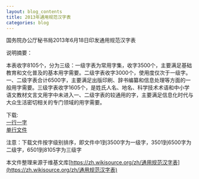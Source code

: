 ```yaml
---
layout: blog_contents
title: 2013年通用规范汉字表
categories: blog
---
```


国务院办公厅秘书局2013年6月18日印发通用规范汉字表

说明摘要：

本表收字8105个，分为三级：一级字表为常用字集，收字3500个，主要满足基础教育和文化普及的基本用字需要。二级字表收字3000个，使用度仅次于一级字。一、二级字表合计6500字，主要满足出版印刷、辞书编纂和信息处理等方面的一般用字需要。三级字表收字1605个，是姓氏人名、地名、科学技术术语和中小学语文教材文言文用字中未进入一、二级字表的较通用的字，主要满足信息化时代与大众生活密切相关的专门领域的用字需要。

下载:  
[一行一字](/download/通用规范汉字(一字一行).txt)   
[单行文件](/download/通用规范汉字(一行).txt)  

注意：下载文件按字级别排序，即文件中1到3500字为一级字，3501到6500字为二级字，6501到8105字为三级字   

本文件整理来源于维基文库[https://zh.wikisource.org/zh/通用规范汉字表](https://zh.wikisource.org/zh/通用规范汉字表)
